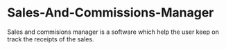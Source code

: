 # Sales-And-Commissions-Manager

Sales and commisions manager is a software which help the user keep on track the receipts of the sales.
